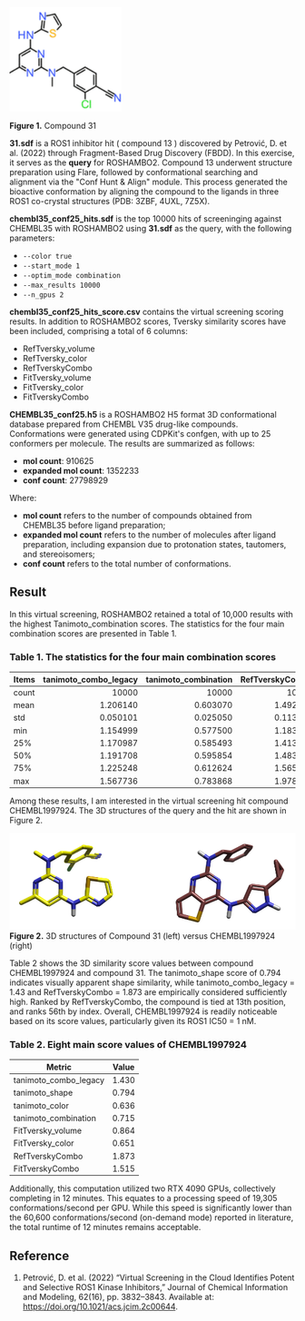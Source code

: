 ![ROS1 inhibitor compound 31](data/AZ-ROS1-inhibitor-31.png)

**Figure 1.** Compound 31

**31.sdf** is a ROS1 inhibitor hit ( compound 13 ) discovered by Petrović, D. et al. (2022) through Fragment-Based Drug Discovery (FBDD). In this exercise, it serves as the **query** for ROSHAMBO2. Compound 13 underwent structure preparation using Flare, followed by conformational searching and alignment via the "Conf Hunt & Align" module. This process generated the bioactive conformation by aligning the compound to the ligands in three ROS1 co-crystal structures (PDB: 3ZBF, 4UXL, 7Z5X).

**chembl35_conf25_hits.sdf** is the top 10000 hits of screeninging against CHEMBL35 with ROSHAMBO2 using **31.sdf** as the query, with the following parameters:

- `--color true`
- `--start_mode 1`
- `--optim_mode combination`
- `--max_results 10000`
- `--n_gpus 2`

**chembl35_conf25_hits_score.csv** contains the virtual screening scoring results. In addition to ROSHAMBO2 scores, Tversky similarity scores have been included, comprising a total of 6 columns:

- RefTversky_volume
- RefTversky_color
- RefTverskyCombo
- FitTversky_volume
- FitTversky_color
- FitTverskyCombo

**CHEMBL35_conf25.h5** is a ROSHAMBO2 H5 format 3D conformational database prepared from CHEMBL V35 drug-like compounds. Conformations were generated using CDPKit's confgen, with up to 25 conformers per molecule. The results are summarized as follows:

- **mol count**: 910625
- **expanded mol count**: 1352233
- **conf count**: 27798929

Where:
- **mol count** refers to the number of compounds obtained from CHEMBL35 before ligand preparation;
- **expanded mol count** refers to the number of molecules after ligand preparation, including expansion due to protonation states, tautomers, and stereoisomers;
- **conf count** refers to the total number of conformations.

## Result

In this virtual screening, ROSHAMBO2 retained a total of 10,000 results with the highest Tanimoto_combination scores. The statistics for the four main combination scores are presented in Table 1.

### Table 1. The statistics for the four main combination scores

| Items | tanimoto_combo_legacy | tanimoto_combination | RefTverskyCombo | FitTverskyCombo |
| :---- | --------------------: | -------------------: | --------------: | --------------: |
| count | 10000 | 10000 | 10000 | 10000 |
| mean | 1.206140 | 0.603070 | 1.492139 | 1.522523 |
| std | 0.050101 | 0.025050 | 0.113713 | 0.125077 |
| min | 1.154999 | 0.577500 | 1.183000 | 1.218000 |
| 25% | 1.170987 | 0.585493 | 1.413000 | 1.434000 |
| 50% | 1.191708 | 0.595854 | 1.483000 | 1.513000 |
| 75% | 1.225248 | 0.612624 | 1.565000 | 1.599000 |
| max | 1.567736 | 0.783868 | 1.978000 | 2.106000 |

Among these results, I am interested in the virtual screening hit compound CHEMBL1997924. The 3D structures of the query and the hit are shown in Figure 2.

![Compound 31 and CHEMBL1997924](https://github.com/gkxiao/RoshamboLearningJourney/blob/main/data/compound-31-and-CHEMBL1997924.png)
**Figure 2.** 3D structures of Compound 31 (left) versus CHEMBL1997924 (right)


Table 2 shows the 3D similarity score values between compound CHEMBL1997924 and compound 31. The tanimoto_shape score of 0.794 indicates visually apparent shape similarity, while tanimoto_combo_legacy = 1.43 and RefTverskyCombo = 1.873 are empirically considered sufficiently high. Ranked by RefTverskyCombo, the compound is tied at 13th position, and ranks 56th by index. Overall, CHEMBL1997924 is readily noticeable based on its score values, particularly given its ROS1 IC50 = 1 nM.

### Table 2. Eight main score values of CHEMBL1997924

| Metric | Value |
|-----------------------|-----------|
| tanimoto_combo_legacy | 1.430 |
| tanimoto_shape | 0.794 |
| tanimoto_color | 0.636 |
| tanimoto_combination | 0.715 |
| FitTversky_volume | 0.864 |
| FitTversky_color | 0.651 |
| RefTverskyCombo | 1.873 |
| FitTverskyCombo | 1.515 |

Additionally, this computation utilized two RTX 4090 GPUs, collectively completing in 12 minutes. This equates to a processing speed of 19,305 conformations/second per GPU. While this speed is significantly lower than the 60,600 conformations/second (on-demand mode) reported in literature, the total runtime of 12 minutes remains acceptable.

## Reference
1. Petrović, D. et al. (2022) “Virtual Screening in the Cloud Identifies Potent and Selective ROS1 Kinase Inhibitors,” Journal of Chemical Information and Modeling, 62(16), pp. 3832–3843. Available at: https://doi.org/10.1021/acs.jcim.2c00644.

